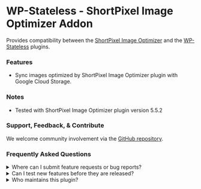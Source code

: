 # WP-Stateless - ShortPixel Image Optimizer Addon

Provides compatibility between the [ShortPixel Image Optimizer](https://wordpress.org/plugins/shortpixel-image-optimiser/) and the [WP-Stateless](https://wordpress.org/plugins/wp-stateless/) plugins.

### Features

* Sync images optimized by ShortPixel Image Optimizer plugin with Google Cloud Storage.

### Notes

* Tested with ShortPixel Image Optimizer plugin version 5.5.2

### Support, Feedback, & Contribute

We welcome community involvement via the [GitHub repository](https://github.com/udx/wp-stateless-shortpixel-addon).

### Frequently Asked Questions

<details>
<summary>Where can I submit feature requests or bug reports?</summary>

We encourage community feedback and discussion through issues on the [GitHub repository](https://github.com/udx/wp-stateless-shortpixel-addon/issues).
</details>

<details>
<summary>Can I test new features before they are released?</summary>

To ensure new releases cause as little disruption as possible, we rely on early adopters who assist us by testing out new features before they are released. [Please contact us](https://udx.io/) if you are interested in becoming an early adopter.
</details>

<details>
<summary>Who maintains this plugin?</summary>

[UDX](https://udx.io/) maintains this plugin by continuing development through its own staff, reviewing pull requests, testing, and steering the overall release schedule. UDX is located in Durham, North Carolina, and provides WordPress engineering and hosting services to clients throughout the United States.
</details>
